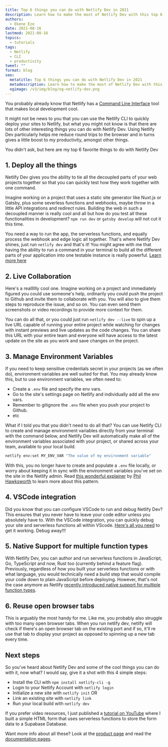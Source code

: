 ```yaml
---
title: Top 6 things you can do with Netlify Dev in 2021
description: Learn how to make the most of Netlify Dev with this top 6 tips for faster development.
authors:
  - Ekene Eze
date: 2021-08-16
lastmod: 2021-08-16
topics:
  - tutorials
tags:
  - Netlify
  - CLI
  - productivity
tweet: ""
format: blog
seo:
  metatitle: Top 6 things you can do with Netlify Dev in 2021
  metadescription: Learn how to make the most of Netlify Dev with this top 6 tips for faster development.
  ogimage: /v3/img/blog/og-netlify-dev.png
---
```


You probably already know that Netlify has a [Command Line Interface](https://ntl.fyi/2U4xDqq) tool that makes local development cool.

It might not be news to you that you can use the Netlify CLI to quickly deploy your sites to Netlify, but what you might not know is that there are lots of other interesting things you can do with Netlify Dev. Using Netlify Dev particularly helps me reduce round trips to the browser and in turns gives a little boost to my productivity, amongst other things.

You didn't ask, but here are my top 6 favorite things to do with Netlify Dev

## 1. Deploy all the things

Netlify Dev gives you the ability to tie all the decoupled parts of your web projects together so that you can quickly test how they work together with one command.

Imagine working on a project that uses a static site generator like Nuxt.js or Gatsby, plus some severless functions and webhooks, maybe throw in a little API integrations and redirect rules. Building the web in such a decoupled manner is really cool and all but how do you test all these functionalities in development? `npm run dev` or `gatsby develop` will not cut it this time.

You need a way to run the app, the serverless functions, and equally process the webhook and edge logic all together. That's where Netlify Dev shines, just run `netlify dev` and that's it! You might agree with me that having the ability to run a command in your terminal to build all the different parts of your application into one testable instance is really powerful. [Learn more here](https://www.netlify.com/products/dev/)

## 2. Live Collaboration

Here's a realllllly cool one. Imagine working on a project and immediately figured you could use someone's help, ordinarily you could push the project to Github and invite them to collaborate with you. You will also to give them steps to reproduce the issue, and so on. You can even send them screenshots or video recordings to provide more context for them.

You can do all that, or you could just run `netlify dev --live` to spin up a live URL capable of running your entire project while watching for changes with instant previews and live updates as the code changes. You can share this URL with your entire team and everyone will have access to the latest update on the site as you work and save changes on the project.

## 3. Manage Environment Variables

If you need to keep sensitive credentials secret in your projects (as we often do), environment variables are well suited for that. You may already know this, but to use environment variables, we often need to:

- Create a `.env` file and specify the env vars.
- Go to the site's settings page on Netlify and individually add all the env vars.
- Remember to gitignore the `.env` file when you push your project to Github.
- etc

What if I told you that you didn't need to do all that? You can use Netlify CLI to create and manage environment variables directly from your terminal with the command below, and Netlify Dev will automatically make all of the environment variables associated with your project, or shared across your team, available to your local build.

```bash
netlify env:set MY_ENV_VAR "The value of my environment variable"
```

With this, you no longer have to create and populate a `.env` file locally, or worry about keeping it in sync with the environment variables you've set on the site in the Netlify admin.
Read [this wonderful explainer](https://www.netlify.com/blog/2021/07/12/managing-environment-variables-from-your-terminal-with-netlify-cli/) by [Phil Hawksworth](https://twitter.com/philhawksworth) to learn more about this pattern.

## 4. VSCode integration

Did you know that you can configure VSCode to run and debug Netlify Dev? This ensures that you never have to leave your code editor unless you absolutely have to. With the VSCode integration, you can quickly debug your site and serverless functions all within VScode. [Here's all you need](https://cli.netlify.com/vscode) to get it working. Debug away!!!

## 5. Native Support for multiple function types

With Netlify Dev, you can author and run serverless functions in JavaScript, Go, TypeScript and now, Rust too (currently behind a feature flag). Previously, regardless of how you built your serverless functions or with what language, you would technically need a build step that would compile your code down to plain JavaScript before deploying. However, that's not the case anymore as Netlify [recently introduced native support for multiple function types](https://www.netlify.com/blog/2021/04/19/announcing-native-typescript-support-for-netlify-functions/#main).

## 6. Reuse open browser tabs

This is arguably the most handy for me. Like me, you probably also struggle with too many open browser tabs. When you run netlify dev, netlify will check if there's an open browser tab on the existing port and if so, it'll re use that tab to display your project as opposed to spinning up a new tab every time.

## Next steps

So you've heard about Netlify Dev and some of the cool things you can do with it, now what? I would say, give it a shot with this 4 simple steps:

- Install the CLI with `npm install netlify-cli -g`
- Login to your Netlify Account with `netlify login`
- Initialize a new site with `netlify init` OR
- Link an existing site with `netlify link`
- Run your local build with `netlify dev`

If you prefer video resources, I just published a [tutorial on YouTube](https://youtu.be/i_XtNZHC_-o) where I built a simple HTML form that uses serverless functions to store the form data to a Supabase Database.

Want more info about all these? Look at the [product page](https://www.netlify.com/products/dev/) and read the [documentation pages](https://cli.netlify.com/getting-started).

